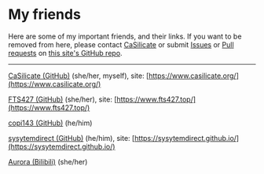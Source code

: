 # My friends

Here are some of my important friends, and their links. If you want to be removed from here, please contact [CaSilicate](https://github.com/CaSilicate-dev/) or submit [Issues](https://github.com/CaSilicate-dev/casilicate-site/issues) or [Pull requests](https://github.com/CaSilicate-dev/casilicate-site/pulls) on [this site's GitHub repo](https://github.com/CaSilicate-dev/casilicate-site).

---

[CaSilicate (GitHub)](https://github.com/CaSilicate-dev) (she/her, myself), site: [https://www.casilicate.org/](https://www.casilicate.org/)

[FTS427 (GitHub)](https://github.com/FTS427) (she/her), site: [https://www.fts427.top/](https://www.fts427.top/)

[copi143 (GitHub)](https://github.com/copi143) (he/him)

[sysytemdirect (GitHub)](https://github.com/sysytemdirect) (he/him), site: [https://sysytemdirect.github.io/](https://sysytemdirect.github.io/)

[Aurora (Bilibili)](https://space.bilibili.com/1537914552) (she/her)